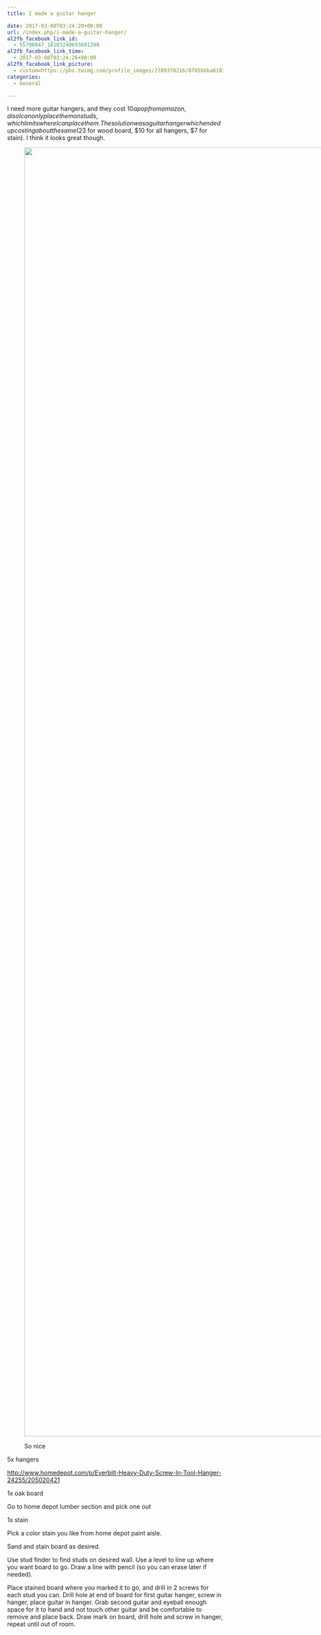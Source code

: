 ```yaml
---
title: I made a guitar hanger

date: 2017-03-08T03:24:20+00:00
url: /index.php/i-made-a-guitar-hanger/
al2fb_facebook_link_id:
  - 55700847_10103240693601398
al2fb_facebook_link_time:
  - 2017-03-08T03:24:26+00:00
al2fb_facebook_link_picture:
  - custom=https://pbs.twimg.com/profile_images/2789370216/8765b6ba61039a987bdc1b3bc922bdbf_400x400.png
categories:
  - General

---
```

I need more guitar hangers, and they cost $10 a pop from amazon, also I can only place them on studs, which limits where I can place them. The solution was a guitar hanger which ended up costing about the same ($23 for wood board, $10 for all hangers, $7 for stain). I think it looks great though.<figure id="attachment_702" aria-describedby="caption-attachment-702" style="width: 5344px" class="wp-caption aligncenter">

<a href="https://jmainguy.com/index.php/i-made-a-guitar-hanger/img_20170307_212027103/" rel="attachment wp-att-702"><img src="https://jmainguy.com/wp-content/uploads/2017/03/IMG_20170307_212027103.jpg" alt="" width="5344" height="3006" class="size-full wp-image-702" srcset="https://jmainguy.com/wp-content/uploads/2017/03/IMG_20170307_212027103.jpg 5344w, https://jmainguy.com/wp-content/uploads/2017/03/IMG_20170307_212027103-300x169.jpg 300w, https://jmainguy.com/wp-content/uploads/2017/03/IMG_20170307_212027103-768x432.jpg 768w, https://jmainguy.com/wp-content/uploads/2017/03/IMG_20170307_212027103-1024x576.jpg 1024w, https://jmainguy.com/wp-content/uploads/2017/03/IMG_20170307_212027103-845x475.jpg 845w, https://jmainguy.com/wp-content/uploads/2017/03/IMG_20170307_212027103-48x27.jpg 48w, https://jmainguy.com/wp-content/uploads/2017/03/IMG_20170307_212027103-570x321.jpg 570w, https://jmainguy.com/wp-content/uploads/2017/03/IMG_20170307_212027103-200x113.jpg 200w" sizes="(max-width: 5344px) 100vw, 5344px" /></a><figcaption id="caption-attachment-702" class="wp-caption-text">So nice</figcaption></figure> 

5x hangers
  
http://www.homedepot.com/p/Everbilt-Heavy-Duty-Screw-In-Tool-Hanger-24255/205020421
  
1x oak board
  
Go to home depot lumber section and pick one out
  
1x stain
  
Pick a color stain you like from home depot paint aisle.

Sand and stain board as desired.

Use stud finder to find studs on desired wall. Use a level to line up where you want board to go. Draw a line with pencil (so you can erase later if needed). 

Place stained board where you marked it to go, and drill in 2 screws for each stud you can. Drill hole at end of board for first guitar hanger, screw in hanger, place guitar in hanger. Grab second guitar and eyeball enough space for it to hand and not touch other guitar and be comfortable to remove and place back. Draw mark on board, drill hole and screw in hanger, repeat until out of room.